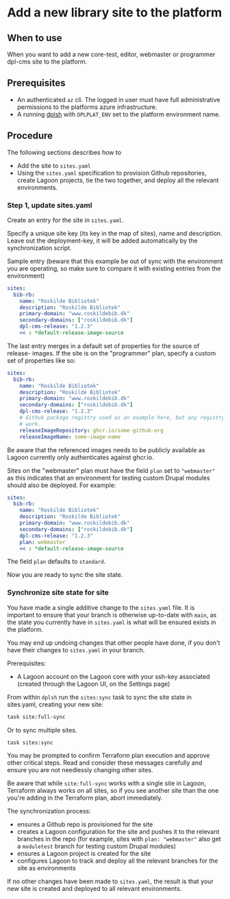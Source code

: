 # Add a new library site to the platform

## When to use

When you want to add a new core-test, editor, webmaster or programmer dpl-cms
site to the platform.

## Prerequisites

* An authenticated `az` cli. The logged in user must have full administrative
  permissions to the platforms azure infrastructure.
* A running [dplsh](using-dplsh.md) with `DPLPLAT_ENV` set to the platform
  environment name.

## Procedure

The following sections describes how to

* Add the site to `sites.yaml`
* Using the `sites.yaml` specification to provision Github repositories,
  create Lagoon projects, tie the two together, and deploy all the
  relevant environments.

### Step 1, update sites.yaml

Create an entry for the site in `sites.yaml`.

Specify a unique site key (its key in the map of sites), name and description.
Leave out the deployment-key, it will be added automatically by the
synchronization script.

Sample entry (beware that this example be out of sync with the environment you
are operating, so make sure to compare it with existing entries from the
environment)

```yaml
sites:
  bib-rb:
    name: "Roskilde Bibliotek"
    description: "Roskilde Bibliotek"
    primary-domain: "www.roskildebib.dk"
    secondary-domains: ["roskildebib.dk"]
    dpl-cms-release: "1.2.3"
    << : *default-release-image-source
```

The last entry merges in a default set of properties for the source of release-
images. If the site is on the "programmer" plan, specify a custom set of
properties like so:

```yaml
sites:
  bib-rb:
    name: "Roskilde Bibliotek"
    description: "Roskilde Bibliotek"
    primary-domain: "www.roskildebib.dk"
    secondary-domains: ["roskildebib.dk"]
    dpl-cms-release: "1.2.3"
    # Github package registry used as an example here, but any registry will
    # work.
    releaseImageRepository: ghcr.io/some-github-org
    releaseImageName: some-image-name
```

Be aware that the referenced images needs to be publicly available as Lagoon
currently only authenticates against ghcr.io.

Sites on the "webmaster" plan must have the field `plan` set to `"webmaster"`
as this indicates that an environment for testing custom Drupal modules should
also be deployed. For example:

```yaml
sites:
  bib-rb:
    name: "Roskilde Bibliotek"
    description: "Roskilde Bibliotek"
    primary-domain: "www.roskildebib.dk"
    secondary-domains: ["roskildebib.dk"]
    dpl-cms-release: "1.2.3"
    plan: webmaster
    << : *default-release-image-source
```

The field `plan` defaults to `standard`.

Now you are ready to sync the site state.

### Synchronize site state for site

You have made a single additive change to the `sites.yaml` file. It is
important to ensure that your branch is otherwise up-to-date with `main`,
as the state you currently have in `sites.yaml` is what will be ensured exists
in the platform.

You may end up undoing changes that other people have done, if you don't have
their changes to `sites.yaml` in your branch.

Prerequisites:

* A Lagoon account on the Lagoon core with your ssh-key associated (created through
  the Lagoon UI, on the Settings page)

From within `dplsh` run the `sites:sync` task to sync the site state in
sites.yaml, creating your new site:

```sh
task site:full-sync
```

Or to sync multiple sites.

```sh
task sites:sync
```

You may be prompted to confirm Terraform plan execution and approve other
critical steps. Read and consider these messages carefully and ensure you are
not needlessly changing other sites.

Be aware that while `site:full-sync` works with a single site in
Lagoon, Terraform always works on all sites, so if you see another
site than the one you're adding in the Terraform plan, abort
immediately.

The synchronization process:

* ensures a Github repo is provisioned for the site
* creates a Lagoon configuration for the site and pushes it to the
  relevant branches in the repo (for example, sites with `plan:
  "webmaster"` also get a `moduletest` branch for testing custom
  Drupal modules)
* ensures a Lagoon project is created for the site
* configures Lagoon to track and deploy all the relevant branches for
  the site as environments

If no other changes have been made to `sites.yaml`, the result is that your new
site is created and deployed to all relevant environments.
